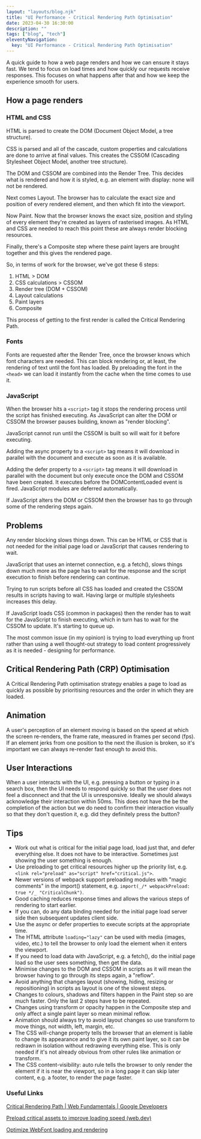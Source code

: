 ```yaml
---
layout: "layouts/blog.njk"
title: "UI Performance - Critical Rendering Path Optimisation"
date: 2023-04-30 16:30:00
description: ""
tags: ["blog", "tech"]
eleventyNavigation:
  key: "UI Performance - Critical Rendering Path Optimisation"
---
```


A quick guide to how a web page renders and how we can ensure it stays fast. We tend to focus on load times and how quickly our requests receive responses. This focuses on what happens after that and how we keep the experience smooth for users.

## How a page renders

### HTML and CSS

HTML is parsed to create the DOM (Document Object Model, a tree structure).

CSS is parsed and all of the cascade, custom properties and calculations are done to arrive at final values. This creates the CSSOM (Cascading Stylesheet Object Model, another tree structure).

The DOM and CSSOM are combined into the Render Tree. This decides what is rendered and how it is styled, e.g. an element with display: none will not be rendered.

Next comes Layout. The browser has to calculate the exact size and position of every rendered element, and then which fit into the viewport.

Now Paint. Now that the browser knows the exact size, position and styling of every element they're created as layers of rasterised images. As HTML and CSS are needed to reach this point these are always render blocking resources.

Finally, there's a Composite step where these paint layers are brought together and this gives the rendered page.

So, in terms of work for the browser, we've got these 6 steps:

1. HTML > DOM
2. CSS calculations > CSSOM
3. Render tree (DOM + CSSOM)
4. Layout calculations
5. Paint layers
6. Composite

This process of getting to the first render is called the Critical Rendering Path.

### Fonts

Fonts are requested after the Render Tree, once the browser knows which font characters are needed. This can block rendering or, at least, the rendering of text until the font has loaded. By preloading the font in the `<head>` we can load it instantly from the cache when the time comes to use it.

### JavaScript

When the browser hits a `<script>` tag it stops the rendering process until the script has finished executing. As JavaScript can alter the DOM or CSSOM the browser pauses building, known as "render blocking".

JavaScript cannot run until the CSSOM is built so will wait for it before executing.

Adding the async property to a `<script>` tag means it will download in parallel with the document and execute as soon as it is available.

Adding the defer property to a `<script>` tag means it will download in parallel with the document but only execute once the DOM and CSSOM have been created. It executes before the DOMContentLoaded event is fired. JavaScript modules are deferred automatically.

If JavaScript alters the DOM or CSSOM then the browser has to go through some of the rendering steps again.

## Problems

Any render blocking slows things down. This can be HTML or CSS that is not needed for the initial page load or JavaScript that causes rendering to wait.

JavaScript that uses an internet connection, e.g. a fetch(), slows things down much more as the page has to wait for the response and the script execution to finish before rendering can continue.

Trying to run scripts before all CSS has loaded and created the CSSOM results in scripts having to wait. Having large or multiple stylesheets increases this delay.

If JavaScript loads CSS (common in packages) then the render has to wait for the JavaScript to finish executing, which in turn has to wait for the CSSOM to update. It's starting to queue up.

The most common issue (in my opinion) is trying to load everything up front rather than using a well thought-out strategy to load content progressively as it is needed - designing for performance.

## Critical Rendering Path (CRP) Optimisation

A Critical Rendering Path optimisation strategy enables a page to load as quickly as possible by prioritising resources and the order in which they are loaded.

## Animation

A user's perception of an element moving is based on the speed at which the screen re-renders, the frame rate, measured in frames per second (fps). If an element jerks from one position to the next the illusion is broken, so it's important we can always re-render fast enough to avoid this.

## User Interactions

When a user interacts with the UI, e.g. pressing a button or typing in a search box, then the UI needs to respond quickly so that the user does not feel a disconnect and that the UI is unresponsive. Ideally we should always acknowledge their interaction within 50ms. This does not have the be the completion of the action but we do need to confirm their interaction visually so that they don't question it, e.g. did they definitely press the button?

## Tips

- Work out what is critical for the initial page load, load just that, and defer everything else. It does not have to be interactive. Sometimes just showing the user something is enough.
- Use preloading to get critical resources higher up the priority list, e.g. `<link rel="preload" as="script" href="critical.js">`.
- Newer versions of webpack support preloading modules with "magic comments" in the import() statement, e.g. `import(_/* webpackPreload: true */_ "CriticalChunk")`.
- Good caching reduces response times and allows the various steps of rendering to start earlier.
- If you can, do any data binding needed for the initial page load server side then subsequent updates client side.
- Use the async or defer properties to execute scripts at the appropriate time.
- The HTML attribute `loading="lazy"` can be used with media (images, video, etc.) to tell the browser to only load the element when it enters the viewport.
- If you need to load data with JavaScript, e.g. a fetch(), do the initial page load so the user sees something, then get the data.
- Minimise changes to the DOM and CSSOM in scripts as it will mean the browser having to go through its steps again, a "reflow".
- Avoid anything that changes layout (showing, hiding, resizing or repositioning) in scripts as layout is one of the slowest steps.
- Changes to colours, shadows and filters happen in the Paint step so are much faster. Only the last 2 steps have to be repeated.
- Changes using transform or opacity happen in the Composite step and only affect a single paint layer so mean minimal reflow.
- Animation should always try to avoid layout changes so use transform to move things, not width, left, margin, etc.
- The CSS will-change property tells the browser that an element is liable to change its appearance and to give it its own paint layer, so it can be redrawn in isolation without redrawing everything else. This is only needed if it's not already obvious from other rules like animation or transform.
- The CSS content-visibility: auto rule tells the browser to only render the element if it is near the viewport, so in a long page it can skip later content, e.g. a footer, to render the page faster.

### Useful Links

[Critical Rendering Path | Web Fundamentals | Google Developers](https://developers.google.com/web/fundamentals/performance/critical-rendering-path)

[Preload critical assets to improve loading speed (web.dev)](https://web.dev/preload-critical-assets/)

[Optimize WebFont loading and rendering](https://web.dev/optimize-webfont-loading/)
